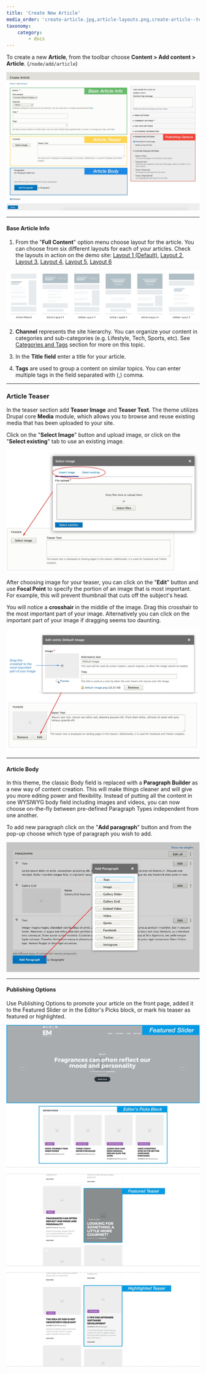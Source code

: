 ```yaml
---
title: 'Create New Article'
media_order: 'create-article.jpg,article-layouts.png,create-article--teaser.jpg,create-article--image-crop.jpg,create-article--paragraph.jpg,create-article--pub-options.jpg'
taxonomy:
    category:
        - docs
---
```


To create a new **Article**, from the toolbar choose **Content > Add content > Article**.  (`/node/add/article`)

![](create-article.jpg)

---

#### Base Article Info

1. From the "**Full Content**" option menu choose layout for the article. You can choose from six different layouts for each of your articles. Check the layouts in action on the demo site:
[Layout 1 (Default)](http://em.pinkdexo.com/fragrances-can-often-reflect-our-mood-and-personality), 
[Layout 2](http://em.pinkdexo.com/13-best-new-menswear-items-buy-week), 
[Layout 3](http://em.pinkdexo.com/attraction-always-matches-vibrations-current-moment),
[ Layout 4](http://em.pinkdexo.com/idea-god-not-henceforth-relevant), 
[Layout 5](http://em.pinkdexo.com/using-overstock-sites-net-cookware-purchases), 
[Layout 6](http://em.pinkdexo.com/mind-power-ultimate-success-formula)

![](article-layouts.png)

2. **Channel** represents the site hierarchy. You can organize your content in categories and sub-categories (e.g. Lifestyle, Tech, Sports, etc). See [Categories and Tags](/managing-content/channels-and-tags) section for more on this topic.

3. In the **Title field** enter a title for your article.

4. **Tags** are used to group a content on similar topics. You can enter multiple tags in the field separated with (,) comma. 

---

### Article Teaser

In the teaser section add **Teaser Image** and **Teaser Text**. The theme utilizes Drupal core **Media** module, which allows you to browse and reuse existing media that has been uploaded to your site.

Click on  the "**Select Image**" button and upload image, or click on the "**Select existing**" tab to use an existing image.

![](create-article--teaser.jpg)

After choosing image for your teaser, you can click on the "**Edit**" button and use **Focal Point** to specify the portion of an image that is most important. For example, this will prevent  thumbnail that cuts off the subject's head. 

You will notice a **crosshair** in the middle of the image. Drag this crosshair to the most important part of your image. Alternatively you can click on the important part of your image if dragging seems too daunting.

![](create-article--image-crop.jpg)

---

#### Article Body

In this theme, the classic Body field is replaced with a **Paragraph Builder** as a new way of content creation. This will make things cleaner and will give you more editing power and flexibility. Instead of putting all the content in one WYSIWYG body field including images and videos, you can now choose on-the-fly between pre-defined Paragraph Types independent from one another.

To add new paragraph click on the "**Add paragraph**" button and from the pop-up choose which type of paragraph you wish to add.

![](create-article--paragraph.jpg)

---

#### Publishing Options

Use Publishing Options to promote your article on the front page, added it to the Featured Slider or in the Editor's Picks block, or mark his teaser as featured or highlighted.

![](create-article--pub-options.jpg)

